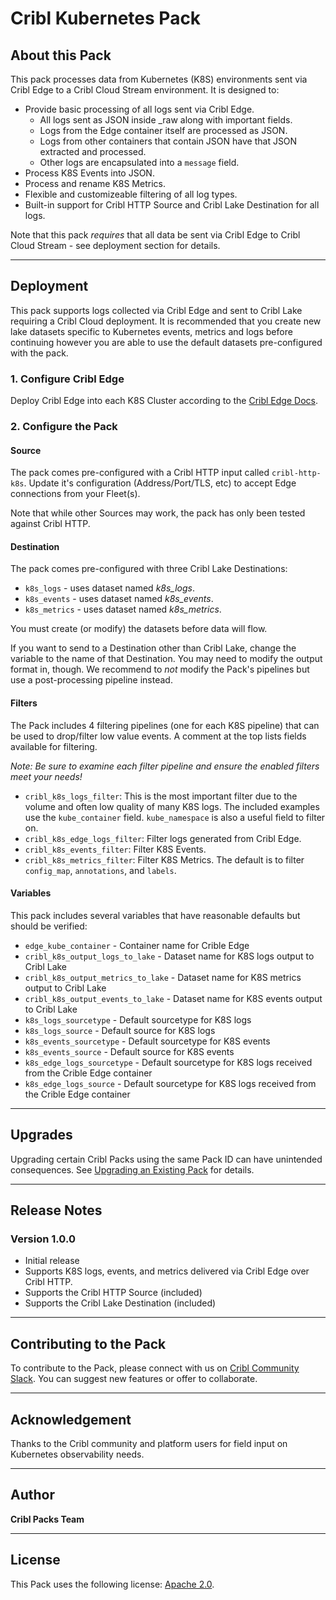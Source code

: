 # Cribl Kubernetes Pack

## About this Pack

This pack processes data from Kubernetes (K8S) environments sent via Cribl Edge to a Cribl Cloud Stream environment. It is designed to:

* Provide basic processing of all logs sent via Cribl Edge.
  * All logs sent as JSON inside _raw along with important fields.
  * Logs from the Edge container itself are processed as JSON.
  * Logs from other containers that contain JSON have that JSON extracted and processed.
  * Other logs are encapsulated into a `message` field.
* Process K8S Events into JSON.
* Process and rename K8S Metrics.
* Flexible and customizeable filtering of all log types.
* Built-in support for Cribl HTTP Source and Cribl Lake Destination for all logs.

Note that this pack *requires* that all data be sent via Cribl Edge to Cribl Cloud Stream - see deployment section for details. 

---

## Deployment

This pack supports logs collected via Cribl Edge and sent to Cribl Lake requiring a Cribl Cloud deployment. It is recommended that you create new lake datasets specific to Kubernetes events, metrics and logs before continuing however you are able to use the default datasets pre-configured with the pack.

### 1. Configure Cribl Edge

Deploy Cribl Edge into each K8S Cluster according to the [Cribl Edge Docs](https://docs.cribl.io/edge/usecase-kubernetes-observability/#deploy-cribl-edge-via-kubernetes). 

### 2. Configure the Pack

#### Source
The pack comes pre-configured with a Cribl HTTP input called `cribl-http-k8s`. Update it's configuration (Address/Port/TLS, etc) to accept Edge connections from your Fleet(s).

Note that while other Sources may work, the pack has only been tested against Cribl HTTP.

#### Destination
The pack comes pre-configured with three Cribl Lake Destinations:
* `k8s_logs` - uses dataset named *k8s_logs*.
* `k8s_events` - uses dataset named *k8s_events*.
* `k8s_metrics` - uses dataset named *k8s_metrics*.

You must create (or modify) the datasets before data will flow.

If you want to send to a Destination other than Cribl Lake, change the variable to the name of that Destination. You may need to modify the output format in, though. We recommend to *not* modify the Pack's pipelines but use a post-processing pipeline instead.

#### Filters
The Pack includes 4 filtering pipelines (one for each K8S pipeline) that can be used to drop/filter low value events. A comment at the top lists fields available for filtering.

*Note: Be sure to examine each filter pipeline and ensure the enabled filters meet your needs!*

* `cribl_k8s_logs_filter`: This is the most important filter due to the volume and often low quality of many K8S logs. The included examples use the `kube_container` field. `kube_namespace` is also a useful field to filter on. 
* `cribl_k8s_edge_logs_filter`: Filter logs generated from Cribl Edge.
* `cribl_k8s_events_filter`: Filter K8S Events. 
* `cribl_k8s_metrics_filter`: Filter K8S Metrics. The default is to filter `config_map`, `annotations`, and `labels`. 

#### Variables

This pack includes several variables that have reasonable defaults but should be verified:

* `edge_kube_container` - Container name for Crible Edge
* `cribl_k8s_output_logs_to_lake` - Dataset name for K8S logs output to Cribl Lake
* `cribl_k8s_output_metrics_to_lake` - Dataset name for K8S metrics output to Cribl Lake
* `cribl_k8s_output_events_to_lake` - Dataset name for K8S events output to Cribl Lake
* `k8s_logs_sourcetype` - Default sourcetype for K8S logs
* `k8s_logs_source` - Default source for K8S logs
* `k8s_events_sourcetype` - Default sourcetype for K8S events
* `k8s_events_source` - Default source for K8S events
* `k8s_edge_logs_sourcetype` - Default sourcetype for K8S logs received from the Crible Edge container
* `k8s_edge_logs_source` - Default sourcetype for K8S logs received from the Crible Edge container

---

## Upgrades

Upgrading certain Cribl Packs using the same Pack ID can have unintended consequences. See [Upgrading an Existing Pack](https://docs.cribl.io/stream/packs#upgrading) for details.

---

## Release Notes

### Version 1.0.0

* Initial release
* Supports K8S logs, events, and metrics delivered via Cribl Edge over Cribl HTTP.
* Supports the Cribl HTTP Source (included)
* Supports the Cribl Lake Destination (included)

---

## Contributing to the Pack

To contribute to the Pack, please connect with us on [Cribl Community Slack](https://cribl-community.slack.com/). You can suggest new features or offer to collaborate.

---

## Acknowledgement

Thanks to the Cribl community and platform users for field input on Kubernetes observability needs.

---

## Author

**Cribl Packs Team**

---

## License

This Pack uses the following license: [Apache 2.0](https://github.com/criblio/appscope/blob/master/LICENSE).
